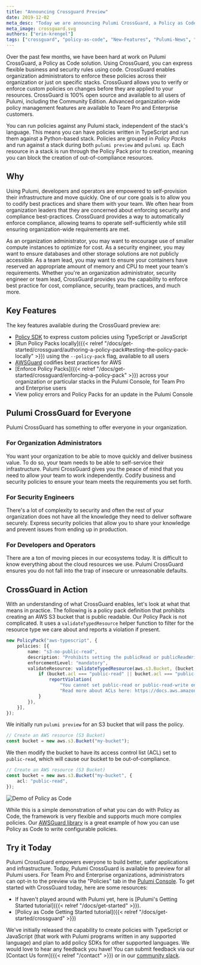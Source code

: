 ```yaml
---
title: "Announcing Crossguard Preview"
date: 2019-12-02
meta_desc: "Today we are announcing Pulumi CrossGuard, a Policy as Code solution that enforces custom infrastructure policies, is available for all users to preview."
meta_image: crossguard.svg
authors: ["erin-krengel"]
tags: ["crossguard", "policy-as-code", "New-Features", "Pulumi-News", "Features"]
---
```


Over the past few months, we have been hard at work on Pulumi CrossGuard, a Policy as Code solution. Using CrossGuard, you can express flexible business and security rules using code. CrossGuard enables organization administrators to enforce these policies across their organization or just on specific stacks. CrossGuard allows you to verify or enforce custom policies on changes before they are applied to your resources. CrossGuard is 100% open source and available to all users of Pulumi, including the Community Edition. Advanced organization-wide policy management features are available to Team Pro and Enterprise customers.

<!--more-->

You can run policies against any Pulumi stack, independent of the stack's language. This means you can have policies written in TypeScript and run them against a Python-based stack. Policies are grouped in *Policy Packs* and run against a stack during both `pulumi preview` and `pulumi up`. Each resource in a stack is run through the Policy Pack prior to creation, meaning you can block the creation of out-of-compliance resources.

## Why

Using Pulumi, developers and operators are empowered to self-provision their infrastructure and move quickly. One of our core goals is to allow you to codify best practices and share them with your team. We often hear from organization leaders that they are concerned about enforcing security and compliance best-practices. CrossGuard provides a way to automatically enforce compliance, allowing teams to operate self-sufficiently while still ensuring organization-wide requirements are met.

As an organization administrator, you may want to encourage use of smaller compute instances to optimize for cost. As a security engineer, you may want to ensure databases and other storage solutions are not publicly accessible. As a team lead, you may want to ensure your containers have reserved an appropriate amount of memory and CPU to meet your team's requirements. Whether you're an organization administrator, security engineer or team lead, CrossGuard provides you the capability to enforce best practice for cost, compliance, security, team practices, and much more.

## Key Features

The key features available during the CrossGuard preview are:

* [Policy SDK](https://github.com/pulumi/pulumi-policy) to express custom policies using TypeScript or JavaScript
* [Run Policy Packs locally]({{< relref "/docs/get-started/crossguard/authoring-a-policy-pack#testing-the-policy-pack-locally" >}}) using the `--policy-pack` flag, available to all users
* [AWSGuard](https://github.com/pulumi/pulumi-awsguard) codifies best practices for AWS
* [Enforce Policy Packs]({{< relref "/docs/get-started/crossguard/enforcing-a-policy-pack" >}}) across your organization or particular stacks in the Pulumi Console, for Team Pro and Enterprise users
* View policy errors and Policy Packs for an update in the Pulumi Console

## Pulumi CrossGuard for Everyone

Pulumi CrossGuard has something to offer everyone in your organization.

### For Organization Administrators

You want your organization to be able to move quickly and deliver business value. To do so, your team needs to be able to self-service their infrastructure. Pulumi CrossGuard gives you the peace of mind that you need to allow your team to work independently. Codify business and security policies to ensure your team meets the requirements you set forth.

### For Security Engineers

There's a lot of complexity to security and often the rest of your organization does not have all the knowledge they need to deliver software securely. Express security policies that allow you to share your knowledge and prevent issues from ending up in production.

### For Developers and Operators

There are a ton of moving pieces in our ecosystems today. It is difficult to know everything about the cloud resources we use. Pulumi CrossGuard ensures you do not fall into the trap of insecure or unreasonable defaults.

## CrossGuard in Action

With an understanding of what CrossGuard enables, let's look at what that means in practice. The following is a policy pack definition that prohibits creating an AWS S3 bucket that is public readable. Our Policy Pack is not complicated. It uses a `validateTypedResource` helper function to filter for the resource type we care about and reports a violation if present.

```typescript
new PolicyPack("aws-typescript", {
    policies: [{
        name: "s3-no-public-read",
        description: "Prohibits setting the publicRead or publicReadWrite permission on AWS S3 buckets.",
        enforcementLevel: "mandatory",
        validateResource: validateTypedResource(aws.s3.Bucket, (bucket, args, reportViolation) => {
            if (bucket.acl === "public-read" || bucket.acl === "public-read-write") {
                reportViolation(
                    "You cannot set public-read or public-read-write on an S3 bucket. " +
                    "Read more about ACLs here: https://docs.aws.amazon.com/AmazonS3/latest/dev/acl-overview.html");
            }
        }),
    }],
});
```

We initially run `pulumi preview` for an S3 bucket that will pass the policy.

```typescript
// Create an AWS resource (S3 Bucket)
const bucket = new aws.s3.Bucket("my-bucket");
```

We then modify the bucket to have its access control list (ACL) set to `public-read`, which will cause our bucket to be out-of-compliance.

```typescript
// Create an AWS resource (S3 Bucket)
const bucket = new aws.s3.Bucket("my-bucket", {
    acl: "public-read",
});
```

![Demo of Policy as Code](pac-demo.gif)

While this is a simple demonstration of what you can do with Policy as Code, the framework is very flexible and supports much more complex policies. Our [AWSGuard library](https://github.com/pulumi/pulumi-awsguard) is a great example of how you can use Policy as Code to write configurable policies.

## Try it Today

Pulumi CrossGuard empowers everyone to build better, safer applications and infrastructure. Today, Pulumi CrossGuard is available to preview for all Pulumi users. For Team Pro and Enterprise organizations, administrators can opt-in to the preview via the "Policies" tab in the [Pulumi Console](https://app.pulumi.com/). To get started with CrossGuard today, here are some resources:

* If haven't played around with Pulumi yet, here is [Pulumi's Getting Started tutorial]({{< relref "/docs/get-started" >}}).
* [Policy as Code Getting Started tutorial]({{< relref "/docs/get-started/crossguard" >}})

We've initially released the capability to create policies with TypeScript or JavaScript (that work with Pulumi programs written in any supported language) and plan to add policy SDKs for other supported languages. We would love to hear any feedback you have! You can submit feedback via our [Contact Us form]({{< relref "/contact" >}}) or in our [community slack](https://slack.pulumi.com/).
